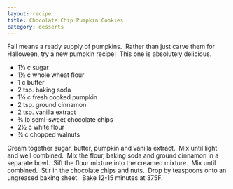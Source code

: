 ```yaml
---
layout: recipe
title: Chocolate Chip Pumpkin Cookies
category: desserts
---
```

Fall means a ready supply of pumpkins.  Rather than just carve them for Halloween, try a new pumpkin recipe!  This one is absolutely delicious.

- 1⅓ c sugar 
- 1½ c whole wheat flour
- 1 c butter
- 2 tsp. baking soda
- 1¾ c fresh cooked pumpkin
- 2 tsp. ground cinnamon
- 2 tsp. vanilla extract
- ¾ lb semi-sweet chocolate chips 
- 2½ c white flour
- ¾ c chopped walnuts

Cream together sugar, butter, pumpkin and vanilla extract.  Mix until light and well combined.  Mix the flour, baking soda and ground cinnamon in a separate bowl.  Sift the flour mixture into the creamed mixture.  Mix until combined.  Stir in the chocolate chips and nuts.  Drop by teaspoons onto an ungreased baking sheet.  Bake 12-15 minutes at 375F.
